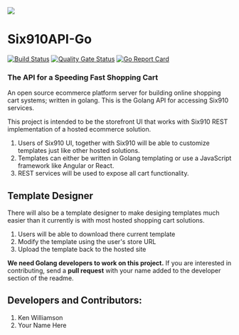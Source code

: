 ![](./six910.png)

# Six910API-Go

[![Build Status](https://travis-ci.org/Ulbora/Six910API-Go.svg?branch=master)](https://travis-ci.org/Ulbora/Six910API-Go)
[![Quality Gate Status](https://sonarcloud.io/api/project_badges/measure?project=Six910API-Go&metric=alert_status)](https://sonarcloud.io/dashboard?id=Six910API-Go)
[![Go Report Card](https://goreportcard.com/badge/github.com/Ulbora/Six910API-Go)](https://goreportcard.com/report/github.com/Ulbora/Six910API-Go)

### The API for a Speeding Fast Shopping Cart
An open source ecommerce platform server for building online shopping cart systems; written in golang. This is the Golang API for accessing Six910 services.

This project is intended to be the storefront UI that works with Six910 REST implementation of a hosted ecommerce solution. 

1. Users of Six910 UI, together with Six910 will be able to customize templates just like other hosted solutions.
2. Templates can either be written in Golang templating or use a JavaScript framework like Angular or React.
3. REST services will be used to expose all cart functionality.

## Template Designer
There will also be a template designer to make desiging templates much easier than it currently is with most hosted shopping cart solutions.

1. Users will be able to download there current template
2. Modify the template using the user's store URL
3. Upload the template back to the hosted site

**We need Golang developers to work on this project.** If you are interested in contributing, send a **pull request** with your name added to the developer section of the readme.

## Developers and Contributors:

1. Ken Williamson
2. Your Name Here


